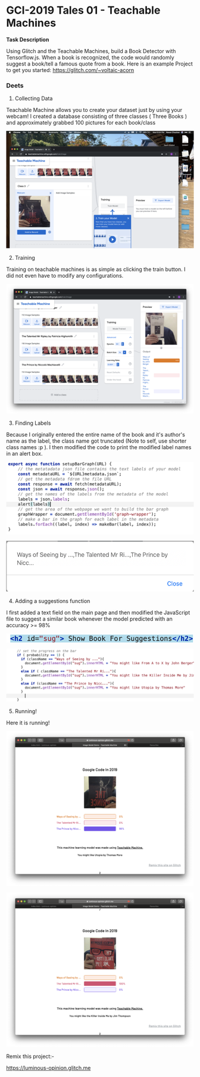 # GCI-2019 Tales 01 - Teachable Machines

**Task Description**

Using Glitch and the Teachable Machines, build a Book Detector with Tensorflow.js. When a book is recognized, the code would randomly suggest a book/tell a famous quote from a book. Here is an example Project to get you started: https://glitch.com/~voltaic-acorn

### Deets

1) Collecting Data

Teachable Machine allows you to create your dataset just by using your webcam! I created a database consisting of three classes ( Three Books ) and approximately grabbed 100 pictures for each book/class

![](/assets/gciTales/01-teachableMachines/01-collect.png)

2) Training

Training on teachable machines is as simple as clicking the train button. I did not even have to modify any configurations. 

![](/assets/gciTales/01-teachableMachines/02-train.png)

3) Finding Labels

Because I originally entered the entire name of the book and it's author's name as the label, the class name got truncated (Note to self, use shorter class names :p ). I then modified the code to print the modified label names in an alert box. 

![](/assets/gciTales/01-teachableMachines/03-label.png)

![](/assets/gciTales/01-teachableMachines/04-alert.png)

4) Adding a suggestions function

I first added a text field on the main page and then modified the JavaScript file to suggest a similar book whenever the model predicted with an accuracy >= 98% 

![](/assets/gciTales/01-teachableMachines/05-html.png)

![](/assets/gciTales/01-teachableMachines/06-js.png)

5) Running!

Here it is running!

![](/assets/gciTales/01-teachableMachines/07-eg.png)

![](/assets/gciTales/01-teachableMachines/08-eg.png)


Remix this project:-

https://luminous-opinion.glitch.me
